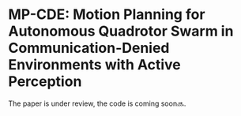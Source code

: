 # MP-CDE: Motion Planning for Autonomous Quadrotor Swarm in Communication-Denied Environments with Active Perception

The paper is under review, the code is coming soon🔜.

